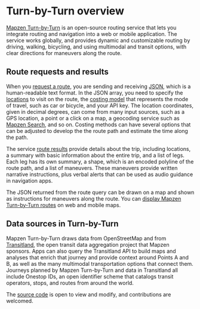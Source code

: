 # Turn-by-Turn overview

[Mapzen Turn-by-Turn](https://mapzen.com/projects/valhalla) is an open-source routing service that lets you integrate routing and navigation into a web or mobile application. The service works globally, and provides dynamic and customizable routing by driving, walking, bicycling, and using multimodal and transit options, with clear directions for maneuvers along the route.

## Route requests and results

When you [request a route](api-reference.md#inputs-of-a-valhalla-route), you are sending and receiving [JSON](https://en.wikipedia.org/wiki/JSON), which is a human-readable text format. In the JSON array, you need to specify the [locations](api-reference.md#locations) to visit on the route, the [costing model](api-reference.md#costing-options) that represents the mode of travel, such as car or bicycle, and your API key. The location coordinates, given in decimal degrees, can come from many input sources, such as a GPS location, a point or a click on a map, a geocoding service such as [Mapzen Search](https://mapzen.com/products/search/geocoding), and so on. Costing methods can have several options that can be adjusted to develop the the route path and estimate the time along the path.

The service [route results](api-reference.md#outputs-of-a-valhalla-route) provide details about the trip, including locations, a summary with basic information about the entire trip, and a list of legs. Each leg has its own summary, a shape, which is an encoded polyline of the route path, and a list of maneuvers. These maneuvers provide written narrative instructions, plus verbal alerts that can be used as audio guidance in navigation apps.

The JSON returned from the route query can be drawn on a map and shown as instructions for maneuvers along the route. You can [display Mapzen Turn-by-Turn routes](add-routing-to-a-map.md) on web and mobile maps.

## Data sources in Turn-by-Turn

Mapzen Turn-by-Turn draws data from OpenStreetMap and from [Transitland](https://transit.land), the open transit data aggregation project that Mapzen sponsors. Apps can also query the Transitland API to build maps and analyses that enrich that journey and provide context around Points A and B, as well as the many multimodal transportation options that connect them. Journeys planned by Mapzen Turn-by-Turn and data in Transitland all include Onestop IDs, an open identifier scheme that catalogs transit operators, stops, and routes from around the world.

The [source code](https://github.com/valhalla) is open to view and modify, and contributions are welcomed.
